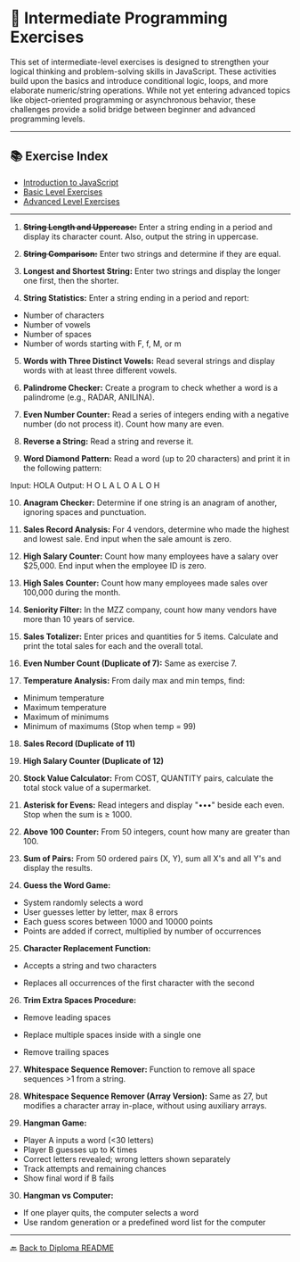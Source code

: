 # 🧠 Intermediate Programming Exercises

This set of intermediate-level exercises is designed to strengthen your logical thinking and problem-solving skills in JavaScript. These activities build upon the basics and introduce conditional logic, loops, and more elaborate numeric/string operations. While not yet entering advanced topics like object-oriented programming or asynchronous behavior, these challenges provide a solid bridge between beginner and advanced programming levels.

---

## 📚 Exercise Index

- [Introduction to JavaScript](../../README.md)
- [Basic Level Exercises](../basic/README.md)
- [Advanced Level Exercises](../advanced/README.md)

---

1. ~~**String Length and Uppercase:**~~ Enter a string ending in a period and display its character count. Also, output the string in uppercase.

2. ~~**String Comparison:**~~ Enter two strings and determine if they are equal.

3. **Longest and Shortest String:** Enter two strings and display the longer one first, then the shorter.

4. **String Statistics:** Enter a string ending in a period and report:

- Number of characters
- Number of vowels
- Number of spaces
- Number of words starting with F, f, M, or m

5. **Words with Three Distinct Vowels:** Read several strings and display words with at least three different vowels.

6. **Palindrome Checker:** Create a program to check whether a word is a palindrome (e.g., RADAR, ANILINA).

7. **Even Number Counter:** Read a series of integers ending with a negative number (do not process it). Count how many are even.

8. **Reverse a String:** Read a string and reverse it.

9. **Word Diamond Pattern:** Read a word (up to 20 characters) and print it in the following pattern:

Input: HOLA
Output:
H O L A
L O
A L O H

10. **Anagram Checker:** Determine if one string is an anagram of another, ignoring spaces and punctuation.

11. **Sales Record Analysis:** For 4 vendors, determine who made the highest and lowest sale. End input when the sale amount is zero.

12. **High Salary Counter:** Count how many employees have a salary over $25,000. End input when the employee ID is zero.

13. **High Sales Counter:** Count how many employees made sales over 100,000 during the month.

14. **Seniority Filter:** In the MZZ company, count how many vendors have more than 10 years of service.

15. **Sales Totalizer:** Enter prices and quantities for 5 items. Calculate and print the total sales for each and the overall total.

16. **Even Number Count (Duplicate of 7):** Same as exercise 7.

17. **Temperature Analysis:** From daily max and min temps, find:

- Minimum temperature
- Maximum temperature
- Maximum of minimums
- Minimum of maximums (Stop when temp = 99)

18. **Sales Record (Duplicate of 11)**

19. **High Salary Counter (Duplicate of 12)**

20. **Stock Value Calculator:** From COST, QUANTITY pairs, calculate the total stock value of a supermarket.

21. **Asterisk for Evens:** Read integers and display "•••" beside each even. Stop when the sum is ≥ 1000.

22. **Above 100 Counter:** From 50 integers, count how many are greater than 100.

23. **Sum of Pairs:** From 50 ordered pairs (X, Y), sum all X's and all Y's and display the results.

24. **Guess the Word Game:**

- System randomly selects a word
- User guesses letter by letter, max 8 errors
- Each guess scores between 1000 and 10000 points
- Points are added if correct, multiplied by number of occurrences

25. **Character Replacement Function:**

- Accepts a string and two characters

- Replaces all occurrences of the first character with the second

26. **Trim Extra Spaces Procedure:**

- Remove leading spaces

- Replace multiple spaces inside with a single one

- Remove trailing spaces

27. **Whitespace Sequence Remover:** Function to remove all space sequences >1 from a string.

28. **Whitespace Sequence Remover (Array Version):** Same as 27, but modifies a character array in-place, without using auxiliary arrays.

29. **Hangman Game:**

- Player A inputs a word (<30 letters)
- Player B guesses up to K times
- Correct letters revealed; wrong letters shown separately
- Track attempts and remaining chances
- Show final word if B fails

30. **Hangman vs Computer:**

- If one player quits, the computer selects a word
- Use random generation or a predefined word list for the computer

---

🔙 [Back to Diploma README](../../../../README.md)
